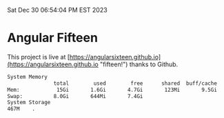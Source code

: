 Sat Dec 30 06:54:04 PM EST 2023

# Angular Fifteen


This project is live at [https://angularsixteen.github.io](https://angularsixteen.github.io "fifteen!") thanks to Github.

```bash
System Memory
               total        used        free      shared  buff/cache   available
Mem:            15Gi       1.6Gi       4.7Gi       123Mi       9.5Gi        13Gi
Swap:          8.0Gi       644Mi       7.4Gi
System Storage
467M	.
```
